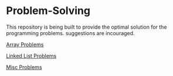 # Problem-Solving

This repository is being built to provide the optimal solution for the programming problems.
suggestions are incouraged.

[Array Problems](https://github.com/hanifsarwary/problem-solving/tree/master/Arrays)

[Linked List Problems](https://github.com/hanifsarwary/problem-solving/tree/master/LinkedList)

[Misc Problems](https://github.com/hanifsarwary/problem-solving/tree/master/Misc)
